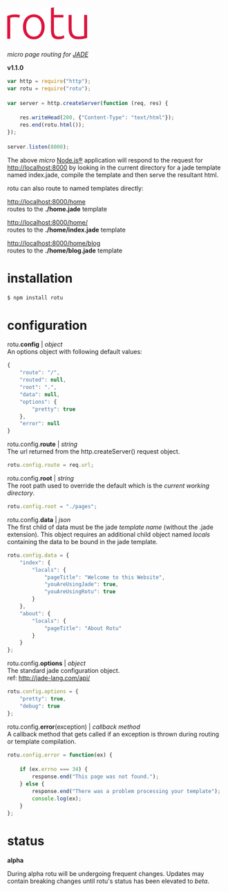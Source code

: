 
# [![rotu](./rotu.png)](https://www.npmjs.com/package/rotu)  
_micro page routing for [JADE](http://jade-lang.com)_

**v1.1.0**

```javascript
var http = require("http");
var rotu = require("rotu");

var server = http.createServer(function (req, res) {

    res.writeHead(200, {"Content-Type": "text/html"});
    res.end(rotu.html());
});

server.listen(8000);
```

The above _micro_ [Node.js&reg;](https://nodejs.org) application will respond to the request for [http://localhost:8000](http://localhost:8000) by looking in the current directory for a jade template named index.jade, compile the template and then serve the resultant html.

rotu can also route to named templates directly:

[http://localhost:8000/home](http://localhost:8000/home)  
routes to the **./home.jade** template

[http://localhost:8000/home/](http://localhost:8000/home/)   
routes to the **./home/index.jade** template

[http://localhost:8000/home/blog](http://localhost:8000/home/blog)  
routes to the **./home/blog.jade** template

# installation
```bash
$ npm install rotu
```

# configuration

rotu.**config** | _object_  
An options object with following default values:  
```javascript
{
    "route": "/",
    "routed": null,
    "root": ".",
    "data": null,
    "options": {
        "pretty": true
    },
    "error": null
}
```




rotu.config.**route** | _string_  
The url returned from the http.createServer() request object.

```javascript
rotu.config.route = req.url;
```

rotu.config.**root** | _string_  
The root path used to override the default which is the _current working directory_.

```javascript
rotu.config.root = "./pages";
```

rotu.config.**data** | _json_  
The first child of data must be the jade _template name_ (without the .jade extension). This object requires an additional child object named _locals_ containing the data to be bound in the jade template.

```javascript
rotu.config.data = {
    "index": {
        "locals": {
            "pageTitle": "Welcome to this Website",
            "youAreUsingJade": true,
            "youAreUsingRotu": true
        }
    },
    "about": {
        "locals": {
            "pageTitle": "About Rotu"
        }
    }
};
```

rotu.config.**options** | _object_  
The standard jade configuration object.  
ref: http://jade-lang.com/api/

```javascript
rotu.config.options = {
    "pretty": true,
    "debug": true
};
```
rotu.config.**error**(exception) | _callback method_  
A callback method that gets called if an exception is thrown during routing or template compilation.

```javascript
rotu.config.error = function(ex) {

    if (ex.errno === 34) {
        response.end("This page was not found.");
    } else {
        response.end("There was a problem processing your template");
        console.log(ex);
    }
};
```




# status
**alpha**

During alpha rotu will be undergoing frequent changes. Updates may contain breaking changes until rotu's status has been elevated to _beta_.
